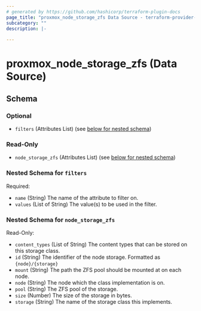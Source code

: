 ```yaml
---
# generated by https://github.com/hashicorp/terraform-plugin-docs
page_title: "proxmox_node_storage_zfs Data Source - terraform-provider-proxmox"
subcategory: ""
description: |-
  
---
```


# proxmox_node_storage_zfs (Data Source)





<!-- schema generated by tfplugindocs -->
## Schema

### Optional

- `filters` (Attributes List) (see [below for nested schema](#nestedatt--filters))

### Read-Only

- `node_storage_zfs` (Attributes List) (see [below for nested schema](#nestedatt--node_storage_zfs))

<a id="nestedatt--filters"></a>
### Nested Schema for `filters`

Required:

- `name` (String) The name of the attribute to filter on.
- `values` (List of String) The value(s) to be used in the filter.


<a id="nestedatt--node_storage_zfs"></a>
### Nested Schema for `node_storage_zfs`

Read-Only:

- `content_types` (List of String) The content types that can be stored on this storage class.
- `id` (String) The identifier of the node storage. Formatted as `{node}/{storage}`
- `mount` (String) The path the ZFS pool should be mounted at on each node.
- `node` (String) The node which the class implementation is on.
- `pool` (String) The ZFS pool of the storage.
- `size` (Number) The size of the storage in bytes.
- `storage` (String) The name of the storage class this implements.


